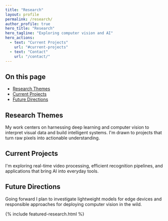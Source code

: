 ```yaml
---
title: "Research"
layout: profile
permalink: /research/
author_profile: true
hero_title: "Research"
hero_tagline: "Exploring computer vision and AI"
hero_actions:
  - text: "Current Projects"
    url: "#current-projects"
  - text: "Contact"
    url: "/contact/"
---
```


<nav class="page-nav">
  <h2>On this page</h2>
  <ul>
    <li><a href="#themes">Research Themes</a></li>
    <li><a href="#current-projects">Current Projects</a></li>
    <li><a href="#future-directions">Future Directions</a></li>
  </ul>
</nav>

<div class="research-overview">
  <section id="themes" class="research-section">
    <h2>Research Themes</h2>
    <p>My work centers on harnessing deep learning and computer vision to interpret visual data and build intelligent systems. I'm drawn to projects that turn raw pixels into actionable understanding.</p>
  </section>

  <section id="current-projects" class="research-section">
    <h2>Current Projects</h2>
    <p>I'm exploring real-time video processing, efficient recognition pipelines, and applications that bring AI into everyday tools.</p>
  </section>

  <section id="future-directions" class="research-section">
    <h2>Future Directions</h2>
    <p>Going forward I plan to investigate lightweight models for edge devices and responsible approaches for deploying computer vision in the wild.</p>
  </section>
</div>

{% include featured-research.html %}

